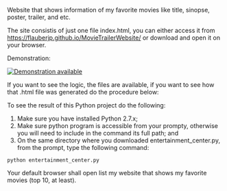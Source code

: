 Website that shows information of my favorite movies like title, sinopse, poster, trailer, and etc.

The site consistis of just one file index.html, you can either access it from  https://flauberjp.github.io/MovieTrailerWebsite/ or download and open it on your browser.

Demonstration:

[![Demonstration available](https://i.ytimg.com/vi/pdK3M_QeDr4/hqdefault.jpg?sqp=-oaymwEXCPYBEIoBSFryq4qpAwkIARUAAIhCGAE=&rs=AOn4CLACV1CUodw0wju28A1PaaJr38dQkA)](https://youtu.be/pdK3M_QeDr4)

If you want to see the logic, the files are available, if you want to see how that .html file was generated do the procedure below:

To see the result of this Python project do the following:
1. Make sure you have installed Python 2.7.x;
2. Make sure python program is accessible from your prompty, otherwise you will need to include in the command its full path; and
3. On the same directory where you downloaded entertainment_center.py,
from the prompt, type the following command: 
```
python entertainment_center.py
```
Your default browser shall open list my website that shows my favorite movies (top 10, at least).
